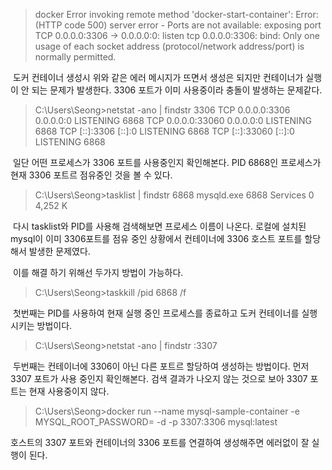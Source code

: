 >docker Error invoking remote method 'docker-start-container': Error: (HTTP code 500) server error - Ports are not available: exposing port TCP 0.0.0.0:3306 -> 0.0.0.0:0: listen tcp 0.0.0.0:3306: bind: Only one usage of each socket address (protocol/network address/port) is normally permitted.

&nbsp;도커 컨테이너 생성시 위와 같은 에러 메시지가 뜨면서 생성은 되지만 컨테이너가 실행이 안 되는 문제가 발생한다. 3306 포트가 이미 사용중이라 충돌이 발생하는 문제같다.

> C:\Users\Seong>netstat -ano | findstr 3306
  TCP    0.0.0.0:3306           0.0.0.0:0              LISTENING       6868
  TCP    0.0.0.0:33060          0.0.0.0:0              LISTENING       6868
  TCP    [::]:3306              [::]:0                 LISTENING       6868
  TCP    [::]:33060             [::]:0                 LISTENING       6868
  
 &nbsp;일단 어떤 프로세스가 3306 포트를 사용중인지 확인해본다. PID 6868인 프로세스가 현재 3306 포트르 점유중인 것을 볼 수 있다.
  
> C:\Users\Seong>tasklist | findstr 6868
mysqld.exe                    6868 Services                   0      4,252 K

&nbsp;다시 tasklist와 PID를 사용해 검색해보면 프로세스 이름이 나온다. 로컬에 설치된 mysql이 이미 3306포트를 점유 중인 상황에서 컨테이너에 3306 호스트 포트를 할당해서 발생한 문제였다.
 
&nbsp;이를 해결 하기 위해선 두가지 방법이 가능하다.

> C:\Users\Seong>taskkill /pid 6868 /f

&nbsp;첫번째는 PID를 사용하여 현재 실행 중인 프로세스를 종료하고 도커 컨테이너를 실행시키는 방법이다.

> C:\Users\Seong>netstat -ano | findstr :3307

&nbsp;두번째는 컨테이너에 3306이 아닌 다른 포트르 할당하여 생성하는 방법이다. 먼저 3307 포트가 사용 중인지 확인해본다. 검색 결과가 나오지 않는 것으로 보아 3307 포트는 현재 사용중이지 않다.
  
>C:\Users\Seong>docker run --name mysql-sample-container -e MYSQL_ROOT_PASSWORD=<password> -d -p 3307:3306 mysql:latest

호스트의 3307 포트와 컨테이너의 3306 포트를 연결하여 생성해주면 에러없이 잘 실행이 된다.
<!--stackedit_data:
eyJoaXN0b3J5IjpbLTk2NDUyODY0MV19
-->